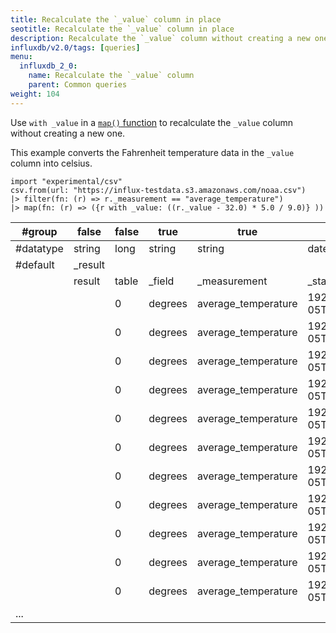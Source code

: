 ```yaml
---
title: Recalculate the `_value` column in place
seotitle: Recalculate the `_value` column in place
description: Recalculate the `_value` column without creating a new one.
influxdb/v2.0/tags: [queries]
menu:
  influxdb_2_0:
    name: Recalculate the `_value` column
    parent: Common queries
weight: 104
---
```


Use `with _value` in a [`map()` function](/influxdb/v2.0/reference/flux/stdlib/built-in/transformations/map/) to recalculate the `_value` column without creating a new one.

This example converts the Fahrenheit temperature data in the `_value` column into celsius.

```
import "experimental/csv"
csv.from(url: "https://influx-testdata.s3.amazonaws.com/noaa.csv")
|> filter(fn: (r) => r._measurement == "average_temperature")
|> map(fn: (r) => ({r with _value: ((r._value - 32.0) * 5.0 / 9.0)} ))
```

|#group   |false  |false|true        |true               |true                          |true                          |false               |false |true              |
|---------|-------|-----|------------|-------------------|------------------------------|------------------------------|--------------------|------|------------------|
|#datatype|string |long |string      |string             |dateTime:RFC3339              |dateTime:RFC3339              |dateTime:RFC3339    |double|string            |
|#default |_result|     |            |                   |                              |                              |                    |      |                  |
|         |result |table|_field      |_measurement       |_start                        |_stop                         |_time               |_value|location          |
|         |       |0    |degrees     |average_temperature|1920-03-05T22:10:01.711964667Z|2020-03-05T22:10:01.711964667Z|2019-08-17T00:00:00Z|27.77777777777778|coyote_creek      |
|         |       |0    |degrees     |average_temperature|1920-03-05T22:10:01.711964667Z|2020-03-05T22:10:01.711964667Z|2019-08-17T00:06:00Z|22.77777777777778|coyote_creek      |
|         |       |0    |degrees     |average_temperature|1920-03-05T22:10:01.711964667Z|2020-03-05T22:10:01.711964667Z|2019-08-17T00:12:00Z|30    |coyote_creek      |
|         |       |0    |degrees     |average_temperature|1920-03-05T22:10:01.711964667Z|2020-03-05T22:10:01.711964667Z|2019-08-17T00:18:00Z|31.666666666666668|coyote_creek      |
|         |       |0    |degrees     |average_temperature|1920-03-05T22:10:01.711964667Z|2020-03-05T22:10:01.711964667Z|2019-08-17T00:24:00Z|25    |coyote_creek      |
|         |       |0    |degrees     |average_temperature|1920-03-05T22:10:01.711964667Z|2020-03-05T22:10:01.711964667Z|2019-08-17T00:30:00Z|21.11111111111111|coyote_creek      |
|         |       |0    |degrees     |average_temperature|1920-03-05T22:10:01.711964667Z|2020-03-05T22:10:01.711964667Z|2019-08-17T00:36:00Z|28.88888888888889|coyote_creek      |
|         |       |0    |degrees     |average_temperature|1920-03-05T22:10:01.711964667Z|2020-03-05T22:10:01.711964667Z|2019-08-17T00:42:00Z|24.444444444444443|coyote_creek      |
|         |       |0    |degrees     |average_temperature|1920-03-05T22:10:01.711964667Z|2020-03-05T22:10:01.711964667Z|2019-08-17T00:48:00Z|29.444444444444443|coyote_creek      |
|         |       |0    |degrees     |average_temperature|1920-03-05T22:10:01.711964667Z|2020-03-05T22:10:01.711964667Z|2019-08-17T00:54:00Z|26.666666666666668|coyote_creek      |
|         |       |0    |degrees     |average_temperature|1920-03-05T22:10:01.711964667Z|2020-03-05T22:10:01.711964667Z|2019-08-17T01:00:00Z|21.11111111111111|coyote_creek      |
| ... |
